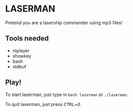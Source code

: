 LASERMAN
========

Pretend you are a lasership commander using mp3 files!

Tools needed
------------

* mplayer
* showkey
* bash
* stdbuf

Play!
-----

To start laserman, just type in `bash laserman` or `./laserman`.

To quit laserman, just press <kbd>CTRL</kbd>+<kbd>d</kbd>.
